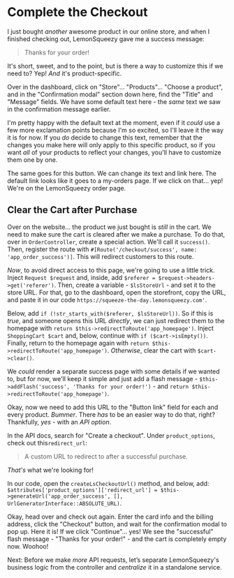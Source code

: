 # Complete the Checkout

I just bought *another* awesome product in our online store, and when I finished
checking out, LemonSqueezy gave me a success message:

> Thanks for your order!

It's short, sweet, and to the point, but is there a way to customize this if we
need to? Yep! *And* it's product-specific.

Over in the dashboard, click on "Store"... "Products"... "Choose a product", and
in the "Confirmation modal" section down here, find the "Title" and "Message"
fields. We have some default text here - the *same* text we saw in the
confirmation message earlier.

I'm pretty happy with the default text at the moment, even if it *could* use a
few more exclamation points because I'm so excited, so I'll leave it the way it
is for now. If you *do* decide to change this text, remember that the changes
you make here will only apply to this specific product, so if you want *all* of
your products to reflect your changes, you'll have to customize them one by one.

The same goes for this button. We can change *its* text and link here. The
default link looks like it goes to a my-orders page. If we click on that... yep!
We're on the LemonSqueezy order page.

## Clear the Cart after Purchase

Over on the website... the product we just bought is *still* in the cart. We
need to make sure the cart is cleared after we make a purchase. To do that, over
in `OrderController`, create a special action. We'll call it `success()`. Then,
register the route with
`#[Route('/checkout/success', name: 'app_order_success')]`. This will redirect
customers to this route.

*Now*, to avoid direct access to this page, we're going to use a little trick.
Inject `Request $request` and, inside, add
`$referer = $request->headers->get('referer')`. Then, create a variable -
`$lsStoreUrl` - and set it to the store URL. For that, go to the dashboard, open
the storefront, copy the URL, and paste it in our code
`https://squeeze-the-day.lemonsqueezy.com'`.

Below, add `if (!str_starts_with($referer, $lsStoreUrl))`. So if this is *true*,
and someone opens this URL *directly*, we can just redirect them to the homepage
with `return $this->redirectToRoute('app_homepage')`. Inject
`ShoppingCart $cart` and, below, continue with `if ($cart->isEmpty())`. Finally,
return to the homepage again with
`return $this->redirectToRoute('app_homepage')`. *Otherwise*, clear the cart
with `$cart->clear()`.

We *could* render a separate success page with some details if we wanted to, but
for now, we'll keep it simple and just add a flash message -
`$this->addFlash('success', 'Thanks for your order!')` - and
`return $this->redirectToRoute('app_homepage')`.

Okay, now we need to add this URL to the "Button link" field for each and every
product. *Bummer*. There *has* to be an easier way to do that, right?
Thankfully, *yes* - with an *API option*.

In the API docs, search for "Create a checkout". Under `product_options`, check
out this`redirect_url`:

> A custom URL to redirect to after a successful purchase.

*That's* what we're looking for!

In our code, open the `createLsCheckoutUrl()` method, and below, add:
`$attributes['product_options']['redirect_url'] = $this->generateUrl('app_order_success', [], UrlGeneratorInterface::ABSOLUTE_URL)`.

Okay, head over and check out again. Enter the card info and the billing
address, click the "Checkout" button, and wait for the confirmation modal to pop
up. Here it is! If we click "Continue"... yes! We see the "successful" flash
message - "Thanks for your order!" - and the cart is completely empty now.
Woohoo!

Next: Before we make *more* API requests, let’s separate LemonSqueezy's business
logic from the controller and *centralize* it in a standalone service.
